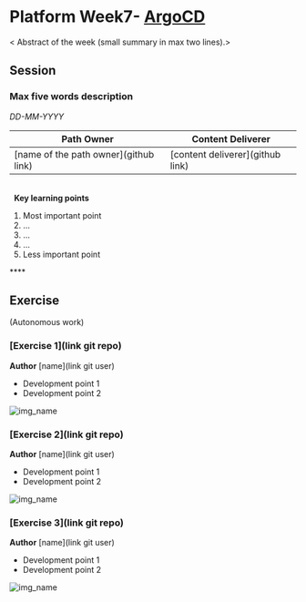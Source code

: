 # Platform Week7- [ArgoCD]()
< Abstract of the week (small summary in max two lines).>

## Session
### Max five words description

*DD-MM-YYYY*

<!-- (Do not change the line below!!!) -->
| **Path Owner** | **Content Deliverer** | 
| --- | --- | 
| [name of the path owner](github link) | [content deliverer](github link) | \ 

\
&nbsp; <!-- (Do not change this and above line PLEASE!!!) -->
**Key learning points** <!-- (Do not change this line!!!) -->
1. Most important point
2. ...
3. ...
4. ...
5. Less important point

**** <!-- (Delete this comment and just leave the 4 *) -->

## Exercise
(Autonomous work) <!-- Comment wheter if it is autonomous or group work -->
<Statement>
### [Exercise 1](link git repo)
**Author** [name](link git user)
- Development point 1
- Development point 2

 ![img_name](assets/img_name.jpg)  

### [Exercise 2](link git repo)
**Author** [name](link git user)
- Development point 1
- Development point 2

  
 ![img_name](assets/img_name.jpg)
  
### [Exercise 3](link git repo)
**Author** [name](link git user)
- Development point 1
- Development point 2

  
 ![img_name](assets/img_name.jpg)  
